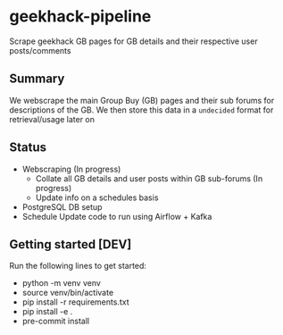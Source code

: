 # geekhack-pipeline
Scrape geekhack GB pages for GB details and their respective user posts/comments

## Summary

We webscrape the main Group Buy (GB) pages and their sub forums for descriptions of the GB. We then store this data in a `undecided` format for retrieval/usage later on

## Status

- Webscraping (In progress)
    - Collate all GB details and user posts within GB sub-forums (In progress)
    - Update info on a schedules basis
- PostgreSQL DB setup
- Schedule Update code to run using Airflow + Kafka

## Getting started [DEV]

Run the following lines to get started:
- python -m venv venv
- source venv/bin/activate
- pip install -r requirements.txt
- pip install -e .
- pre-commit install
